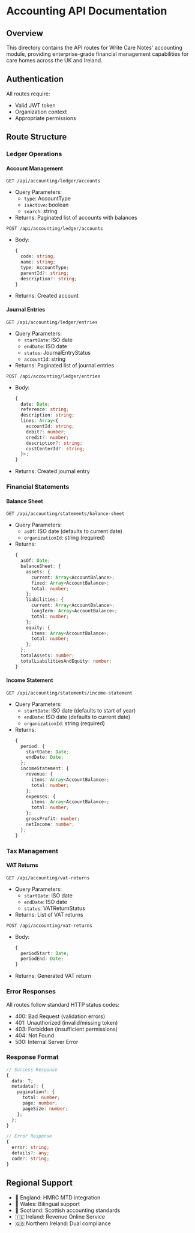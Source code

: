 # Accounting API Documentation

## Overview
This directory contains the API routes for Write Care Notes' accounting module, providing enterprise-grade financial management capabilities for care homes across the UK and Ireland.

## Authentication
All routes require:
- Valid JWT token
- Organization context
- Appropriate permissions

## Route Structure

### Ledger Operations

#### Account Management
```http
GET /api/accounting/ledger/accounts
```
- Query Parameters:
  - `type`: AccountType
  - `isActive`: boolean
  - `search`: string
- Returns: Paginated list of accounts with balances

```http
POST /api/accounting/ledger/accounts
```
- Body:
  ```typescript
  {
    code: string;
    name: string;
    type: AccountType;
    parentId?: string;
    description?: string;
  }
  ```
- Returns: Created account

#### Journal Entries
```http
GET /api/accounting/ledger/entries
```
- Query Parameters:
  - `startDate`: ISO date
  - `endDate`: ISO date
  - `status`: JournalEntryStatus
  - `accountId`: string
- Returns: Paginated list of journal entries

```http
POST /api/accounting/ledger/entries
```
- Body:
  ```typescript
  {
    date: Date;
    reference: string;
    description: string;
    lines: Array<{
      accountId: string;
      debit?: number;
      credit?: number;
      description?: string;
      costCenterId?: string;
    }>;
  }
  ```
- Returns: Created journal entry

### Financial Statements

#### Balance Sheet
```http
GET /api/accounting/statements/balance-sheet
```
- Query Parameters:
  - `asOf`: ISO date (defaults to current date)
  - `organizationId`: string (required)
- Returns:
  ```typescript
  {
    asOf: Date;
    balanceSheet: {
      assets: {
        current: Array<AccountBalance>;
        fixed: Array<AccountBalance>;
        total: number;
      };
      liabilities: {
        current: Array<AccountBalance>;
        longTerm: Array<AccountBalance>;
        total: number;
      };
      equity: {
        items: Array<AccountBalance>;
        total: number;
      };
    };
    totalAssets: number;
    totalLiabilitiesAndEquity: number;
  }
  ```

#### Income Statement
```http
GET /api/accounting/statements/income-statement
```
- Query Parameters:
  - `startDate`: ISO date (defaults to start of year)
  - `endDate`: ISO date (defaults to current date)
  - `organizationId`: string (required)
- Returns:
  ```typescript
  {
    period: {
      startDate: Date;
      endDate: Date;
    };
    incomeStatement: {
      revenue: {
        items: Array<AccountBalance>;
        total: number;
      };
      expenses: {
        items: Array<AccountBalance>;
        total: number;
      };
      grossProfit: number;
      netIncome: number;
    };
  }
  ```

### Tax Management

#### VAT Returns
```http
GET /api/accounting/vat-returns
```
- Query Parameters:
  - `startDate`: ISO date
  - `endDate`: ISO date
  - `status`: VATReturnStatus
- Returns: List of VAT returns

```http
POST /api/accounting/vat-returns
```
- Body:
  ```typescript
  {
    periodStart: Date;
    periodEnd: Date;
  }
  ```
- Returns: Generated VAT return

### Error Responses
All routes follow standard HTTP status codes:
- 400: Bad Request (validation errors)
- 401: Unauthorized (invalid/missing token)
- 403: Forbidden (insufficient permissions)
- 404: Not Found
- 500: Internal Server Error

### Response Format
```typescript
// Success Response
{
  data: T;
  metadata?: {
    pagination?: {
      total: number;
      page: number;
      pageSize: number;
    };
  };
}

// Error Response
{
  error: string;
  details?: any;
  code?: string;
}
```

## Regional Support
- 🏴󠁧󠁢󠁥󠁮󠁧󠁿 England: HMRC MTD integration
- 🏴󠁧󠁢󠁷󠁬󠁳󠁿 Wales: Bilingual support
- 🏴󠁧󠁢󠁳󠁣󠁴󠁿 Scotland: Scottish accounting standards
- 🇮🇪 Ireland: Revenue Online Service
- 🇬🇧 Northern Ireland: Dual compliance 